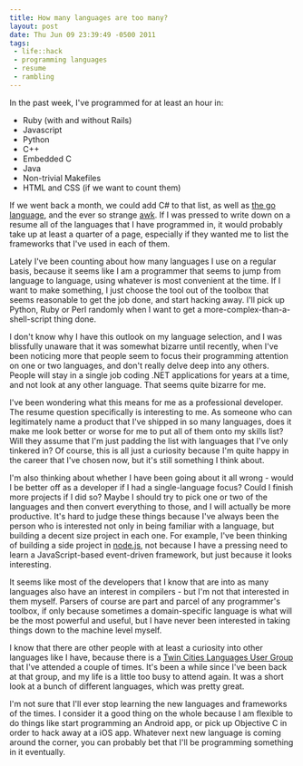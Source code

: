 ```yaml
--- 
title: How many languages are too many?
layout: post
date: Thu Jun 09 23:39:49 -0500 2011
tags:
 - life::hack
 - programming languages
 - resume
 - rambling
---
```

In the past week, I've programmed for at least an hour in:
 - Ruby (with and without Rails)
 - Javascript
 - Python
 - C++
 - Embedded C
 - Java
 - Non-trivial Makefiles
 - HTML and CSS (if we want to count them)

If we went back a month, we could add C# to that list, as well as
[the go language][1], and the ever so strange [awk][2].  If I was
pressed to write down on a resume all of the languages that I have
programmed in, it would probably take up at least a quarter of a page,
especially if they wanted me to list the frameworks that I've used in
each of them.

[1]: http://golang.org
[2]: http://www.gnu.org/software/gawk/manual/gawk.html

Lately I've been counting about how many languages I use on a regular
basis, because it seems like I am a programmer that
seems to jump from language to language, using whatever is most
convenient at the time.  If I want to make something, I just choose
the tool out of the toolbox that seems reasonable to get the job done,
and start hacking away.  I'll pick up Python, Ruby or Perl randomly
when I want to get a more-complex-than-a-shell-script thing done.

I don't know why I have this outlook on my language selection, and I
was blissfully unaware that it was somewhat bizarre until recently,
when I've been noticing more that people seem to focus their
programming attention on one or two languages, and don't really delve
deep into any others.  People will stay in a single job coding .NET
applications for years at a time, and not look at any other language.
That seems quite bizarre for me.

I've been wondering what this means for me as a professional
developer.  The resume question specifically is interesting to me.  As
someone who can legitimately name a product that I've shipped in so
many languages, does it make me look better or worse for me to put all
of them onto my skills list?  Will they assume that I'm just padding
the list with languages that I've only tinkered in?   Of course, this
is all just a curiosity because I'm quite happy in the career that
I've chosen now, but it's still something I think about.

I'm also thinking about whether I have been going about it all
wrong - would I be better off as a developer if I had a
single-language focus?  Could I finish more projects if I did so?
Maybe I should try to pick one or two of the
languages and then convert everything to those, and I will actually be
more productive.  It's hard to judge these things because I've always
been the person who is interested not only in being familiar with a
language, but building a decent size project in each one.  For
example, I've been thinking of building a side project in
[node.js](http://nodejs.org/), not because I have a pressing need to
learn a JavaScript-based event-driven framework, but just because it
looks interesting.

It seems like most of the developers that I know that are into as many
languages also have an interest in compilers - but I'm not that
interested in them myself.  Parsers of course are part and parcel of
any programmer's toolbox, if only because sometimes a domain-specific
language is what will be the most powerful and useful, but I have
never been interested in taking things down to the machine level
myself.

I know that there are other people with at least a curiosity into
other languages like I have, because there is a [Twin Cities Languages
User Group](http://www.twincitieslanguagesusergroup.com) that I've
attended a couple of times.  It's been a while since I've been back at
that group, and my life is a little too busy to attend again.  It was
a short look at a bunch of different languages, which was pretty
great.

I'm not sure that I'll ever stop learning the new languages and
frameworks of the times.  I consider it a good thing on the whole
because I am flexible to do things like start programming an Android
app, or pick up Objective C in order to hack away at a iOS app.
Whatever next new language is coming around the corner, you can
probably bet that I'll be programming something in it eventually.


